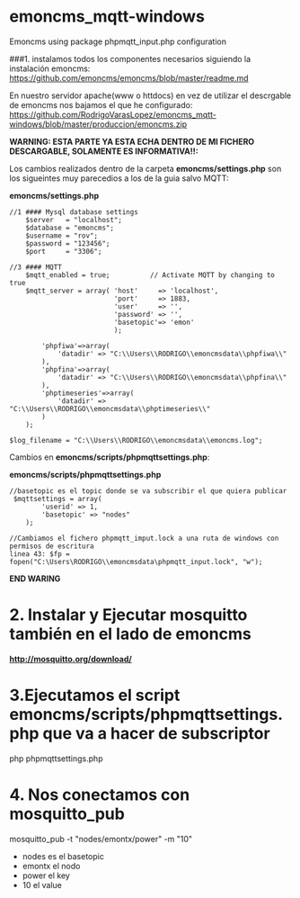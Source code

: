 # emoncms_mqtt-windows
Emoncms using package phpmqtt_input.php configuration

###1. instalamos todos los componentes necesarios siguiendo la instalación emoncms:
https://github.com/emoncms/emoncms/blob/master/readme.md

En nuestro servidor apache(www o httdocs) en vez de utilizar el descrgable de emoncms nos bajamos el que he configurado:
https://github.com/RodrigoVarasLopez/emoncms_mqtt-windows/blob/master/produccion/emoncms.zip


**WARNING: ESTA PARTE YA ESTA ECHA DENTRO DE MI FICHERO DESCARGABLE, SOLAMENTE ES INFORMATIVA!!:**

Los cambios realizados dentro de la carpeta **emoncms/settings.php** son los sigueintes muy parecedios a los de la guia salvo MQTT:

**emoncms/settings.php**
```
//1 #### Mysql database settings 
    $server   = "localhost";
    $database = "emoncms";
    $username = "rov";
    $password = "123456";
    $port     = "3306";
```   

```
//3 #### MQTT
    $mqtt_enabled = true;          // Activate MQTT by changing to true
    $mqtt_server = array( 'host'     => 'localhost',
                          'port'     => 1883,
                          'user'     => '',
                          'password' => '',
                          'basetopic'=> 'emon'
                          );
```

```
        'phpfiwa'=>array(
            'datadir' => "C:\\Users\\RODRIGO\\emoncmsdata\\phpfiwa\\"
        ),
        'phpfina'=>array(
            'datadir' => "C:\\Users\\RODRIGO\\emoncmsdata\\phpfina\\"
        ),
        'phptimeseries'=>array(
            'datadir' => "C:\\Users\\RODRIGO\\emoncmsdata\\phptimeseries\\"
        )
    );
```

```
$log_filename = "C:\\Users\\RODRIGO\\emoncmsdata\\emoncms.log";
```

Cambios en **emoncms/scripts/phpmqttsettings.php**:

**emoncms/scripts/phpmqttsettings.php**
```
//basetopic es el topic donde se va subscribir el que quiera publicar 
 $mqttsettings = array(
        'userid' => 1,
        'basetopic' => "nodes"
    );
```

```
//Cambiamos el fichero phpmqtt_imput.lock a una ruta de windows con permisos de escritura
linea 43: $fp = fopen("C:\Users\RODRIGO\\emoncmsdata\phpmqtt_input.lock", "w");
```

**END WARING**

# 2. Instalar y Ejecutar mosquitto también en el lado de emoncms
**http://mosquitto.org/download/**

# 3.Ejecutamos el script **emoncms/scripts/phpmqttsettings.php** que va a hacer de subscriptor 
php phpmqttsettings.php

# 4. Nos conectamos con mosquitto_pub 
mosquitto_pub -t "nodes/emontx/power" -m "10" 

* nodes es el basetopic
* emontx el nodo 
* power el key 
* 10 el value

